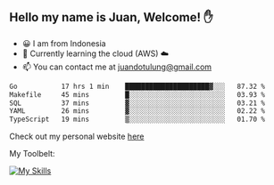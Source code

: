 ## Hello my name is Juan, Welcome! ✋

- 😀 I am from Indonesia
- 📖 Currently learning the cloud (AWS) ☁️
- 📫 You can contact me at juandotulung@gmail.com

<!--START_SECTION:waka-->

```txt
Go           17 hrs 1 min    █████████████████████▓░░░   87.32 %
Makefile     45 mins         █░░░░░░░░░░░░░░░░░░░░░░░░   03.93 %
SQL          37 mins         ▓░░░░░░░░░░░░░░░░░░░░░░░░   03.21 %
YAML         26 mins         ▓░░░░░░░░░░░░░░░░░░░░░░░░   02.22 %
TypeScript   19 mins         ▒░░░░░░░░░░░░░░░░░░░░░░░░   01.70 %
```

<!--END_SECTION:waka-->

Check out my personal website [here](https://juanchristian.com)

My Toolbelt:

[![My Skills](https://skillicons.dev/icons?i=go,js,ts,nodejs,express,react,nextjs,vue,tailwind,vite,html,css,python,php,aws,bash,linux,postgres,mysql,redis,kafka,docker,vercel,netlify,vscode,figma)](https://skillicons.dev)

